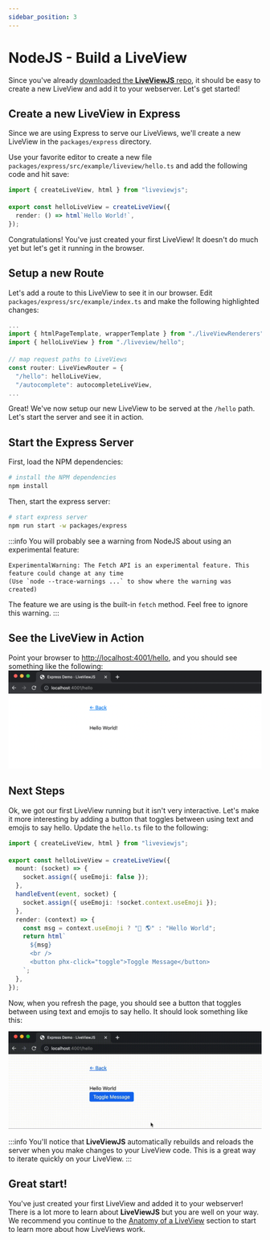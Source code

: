 ```yaml
---
sidebar_position: 3
---
```


# NodeJS - Build a LiveView

Since you've already [downloaded the **LiveViewJS** repo](get-liveviewjs-repo), it should be easy to create a new
LiveView and add it to your webserver. Let's get started!

## Create a new LiveView in Express

Since we are using Express to serve our LiveViews, we'll create a new LiveView in the `packages/express` directory.

Use your favorite editor to create a new file `packages/express/src/example/liveview/hello.ts` and add the following
code and hit save:

```ts
import { createLiveView, html } from "liveviewjs";

export const helloLiveView = createLiveView({
  render: () => html`Hello World!`,
});
```

Congratulations! You've just created your first LiveView! It doesn't do much yet but let's get it running in the
browser.

## Setup a new Route

Let's add a route to this LiveView to see it in our browser. Edit `packages/express/src/example/index.ts` and
make the following highlighted changes:

```ts title="packages/express/src/example/index.ts" {3,7}
...
import { htmlPageTemplate, wrapperTemplate } from "./liveViewRenderers";
import { helloLiveView } from "./liveview/hello";

// map request paths to LiveViews
const router: LiveViewRouter = {
  "/hello": helloLiveView,
  "/autocomplete": autocompleteLiveView,
...
```

Great! We've now setup our new LiveView to be served at the `/hello` path. Let's start the server and see it in action.

## Start the Express Server

First, load the NPM dependencies:

```bash
# install the NPM dependencies
npm install
```

Then, start the express server:

```bash
# start express server
npm run start -w packages/express
```

:::info You will probably see a warning from NodeJS about using an experimental feature:

```
ExperimentalWarning: The Fetch API is an experimental feature. This feature could change at any time
(Use `node --trace-warnings ...` to show where the warning was created)
```

The feature we are using is the built-in `fetch` method. Feel free to ignore this warning. :::

## See the LiveView in Action

Point your browser to [http://localhost:4001/hello](http://localhost:4001/hello), and you should see something like the
following: ![LiveViewJS Hello World Screenshot](/img/screenshots/liveviewjs_hello_liveview.png)

## Next Steps

Ok, we got our first LiveView running but it isn't very interactive. Let's make it more interesting by adding a button
that toggles between using text and emojis to say hello. Update the `hello.ts` file to the following:

```ts title="packages/express/src/example/liveview/hello.ts"
import { createLiveView, html } from "liveviewjs";

export const helloLiveView = createLiveView({
  mount: (socket) => {
    socket.assign({ useEmoji: false });
  },
  handleEvent(event, socket) {
    socket.assign({ useEmoji: !socket.context.useEmoji });
  },
  render: (context) => {
    const msg = context.useEmoji ? "👋 🌎" : "Hello World";
    return html`
      ${msg}
      <br />
      <button phx-click="toggle">Toggle Message</button>
    `;
  },
});
```

Now, when you refresh the page, you should see a button that toggles between using text and emojis to say hello. It
should look something like this:

![LiveViewJS Hello World Recording](/img/screenshots/liveviewjs_hello_toggle_liveview_rec.gif)

:::info You'll notice that **LiveViewJS** automatically rebuilds and reloads the server when you make changes to your
LiveView code. This is a great way to iterate quickly on your LiveView. :::

## Great start!

You've just created your first LiveView and added it to your webserver! There is a lot more to learn about
**LiveViewJS** but you are well on your way. We recommend you continue to the
[Anatomy of a LiveView](/docs/category/anatomy-of-a-liveview) section to start to learn more about how LiveViews work.
